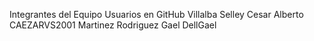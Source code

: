 Integrantes del Equipo            Usuarios en GitHub
Villalba Selley Cesar Alberto     CAEZARVS2001
Martinez Rodriguez Gael           DellGael
